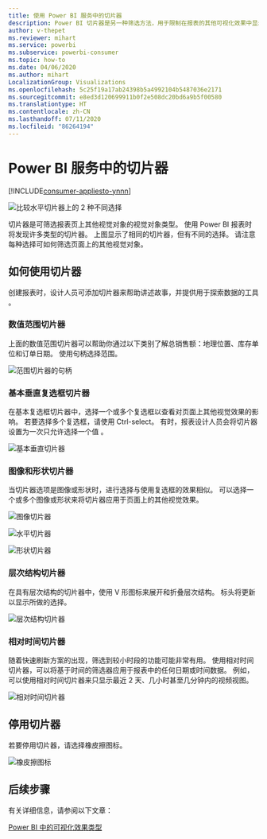 ```yaml
---
title: 使用 Power BI 服务中的切片器
description: Power BI 切片器是另一种筛选方法，用于限制在报表的其他可视化效果中显示的部分数据集。
author: v-thepet
ms.reviewer: mihart
ms.service: powerbi
ms.subservice: powerbi-consumer
ms.topic: how-to
ms.date: 04/06/2020
ms.author: mihart
LocalizationGroup: Visualizations
ms.openlocfilehash: 5c25f19a17ab24398b5a4992104b5487036e2171
ms.sourcegitcommit: e8ed3d120699911b0f2e508dc20bd6a9b5f00580
ms.translationtype: HT
ms.contentlocale: zh-CN
ms.lasthandoff: 07/11/2020
ms.locfileid: "86264194"
---
```

# <a name="slicers-in-the-power-bi-service"></a>Power BI 服务中的切片器

[!INCLUDE[consumer-appliesto-ynnn](../includes/consumer-appliesto-yynn.md)]

![比较水平切片器上的 2 种不同选择](media/end-user-slicer/power-bi-slider.png)

切片器是可筛选报表页上其他视觉对象的视觉对象类型。 使用 Power BI 报表时将发现许多类型的切片器。 上图显示了相同的切片器，但有不同的选择。 请注意每种选择可如何筛选页面上的其他视觉对象。  


## <a name="how-to-use-slicers"></a>如何使用切片器
创建报表时，设计人员可添加切片器来帮助讲述故事，并提供用于探索数据的工具  。

### <a name="numeric-range-slicer"></a>数值范围切片器
 上面的数值范围切片器可以帮助你通过以下类别了解总销售额：地理位置、库存单位和订单日期。 使用句柄选择范围。 

![范围切片器的句柄](media/end-user-slicer/power-bi-handles.png)

### <a name="basic-vertical-checkbox-slicer"></a>基本垂直复选框切片器

在基本复选框切片器中，选择一个或多个复选框以查看对页面上其他视觉效果的影响。 若要选择多个复选框，请使用 Ctrl-select。 有时，报表设计人员会将切片器设置为一次只允许选择一个值  。 

![基本垂直切片器](media/end-user-slicer/power-bi-basic.png)

### <a name="image-and-shape-slicers"></a>图像和形状切片器
当切片器选项是图像或形状时，进行选择与使用复选框的效果相似。 可以选择一个或多个图像或形状来将切片器应用于页面上的其他视觉效果。 

![图像切片器](media/end-user-slicer/power-bi-image.png)    

![水平切片器](media/end-user-slicer/power-bi-horizontal.png)    

![形状切片器](media/end-user-slicer/power-bi-boxes.png)

### <a name="hierarchy-slicer"></a>层次结构切片器

在具有层次结构的切片器中，使用 V 形图标来展开和折叠层次结构。 标头将更新以显示所做的选择。

![层次结构切片器](media/end-user-slicer/power-bi-hierarchy.png)

### <a name="relative-time-slicer"></a>相对时间切片器
随着快速刷新方案的出现，筛选到较小时段的功能可能非常有用。
使用相对时间切片器，可以将基于时间的筛选器应用于报表中的任何日期或时间数据。 例如，可以使用相对时间切片器来只显示最近 2 天、几小时甚至几分钟内的视频视图。 

![相对时间切片器](media/end-user-slicer/power-bi-relative-time.png)

## <a name="deactivate-a-slicer"></a>停用切片器
若要停用切片器，请选择橡皮擦图标。

![橡皮擦图标](media/end-user-slicer/power-bi-eraser.png)

## <a name="next-steps"></a>后续步骤
有关详细信息，请参阅以下文章：

[Power BI 中的可视化效果类型](end-user-visualizations.md)

